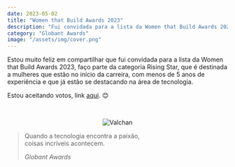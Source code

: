 ```yaml
---
date: 2023-05-02
title: "Women that Build Awards 2023"
description: "Fui convidada para a lista da Women that Build Awards 2023"
category: "Globant Awards"
image: "/assets/img/cover.png"
---
```


Estou muito feliz em compartilhar que fui convidada para a lista da Women that Build Awards 2023, faço parte da categoria Rising Star, que é destinada a mulheres que estão no início da carreira, com menos de 5 anos de experiência e que já estão se destacando na área de tecnologia.

Estou aceitando votos, link <a href="https://womenawards.globant.com/pt-br/2023/RisingStar/Val%C3%A9riaPadilhadeVargas" target="_blank" rel="nofollow, noreferrer,noopener,external">aqui</a>. 😊

<br/>
<div class="midSize" align="center">

![Valchan](/assets/img/WTBA.png)

</div>

<blockquote>  
  <p>Quando a tecnologia encontra a paixão,<br/> coisas incríveis acontecem.</p>
  <cite>Globant Awards</cite>
</blockquote>
